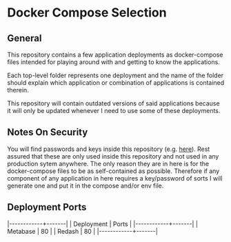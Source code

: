 # Docker Compose Selection

## General

This repository contains a few application deployments as docker-compose files intended for playing around with and getting to know the applications.

Each top-level folder represents one deployment and the name of the folder should explain which application or combination of applications is contained therein.

This repository will contain outdated versions of said applications because it will only be updated whenever I need to use some of these deployments.

## Notes On Security

You will find passwords and keys inside this repository (e.g. [here](redash/env)). Rest assured that these are only used inside this repository and not used in any production sytem anywhere. The only reason they are in here is for the docker-compose files to be as self-contained as possible. Therefore if any component of any application in here requires a key/password of sorts I will generate one and put it in the compose and/or env file.

## Deployment Ports

|------------+-------|
| Deployment | Ports |
|------------+-------|
| Metabase   |    80 |
| Redash     |    80 |
|------------+-------|
